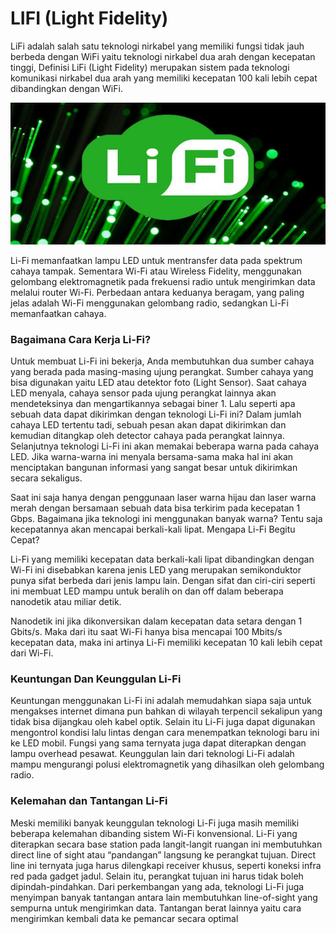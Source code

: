 # **LIFI (Light Fidelity)**

LiFi adalah salah satu teknologi nirkabel yang memiliki fungsi tidak jauh berbeda dengan WiFi yaitu teknologi nirkabel dua arah dengan kecepatan tinggi, Definisi LiFi (Light Fidelity) merupakan sistem pada teknologi komunikasi nirkabel dua arah yang memiliki kecepatan 100 kali lebih cepat dibandingkan dengan WiFi.



![Image](lifi.jpg)

Li-Fi memanfaatkan lampu LED untuk mentransfer data pada spektrum cahaya tampak. Sementara Wi-Fi atau Wireless Fidelity, menggunakan gelombang elektromagnetik pada frekuensi radio untuk mengirimkan data melalui router Wi-Fi. Perbedaan antara keduanya beragam, yang paling jelas adalah Wi-Fi menggunakan gelombang radio, sedangkan Li-Fi memanfaatkan cahaya.


### Bagaimana Cara Kerja Li-Fi?

Untuk membuat Li-Fi ini bekerja, Anda membutuhkan dua sumber cahaya yang berada pada masing-masing ujung perangkat. Sumber cahaya yang bisa digunakan yaitu LED atau detektor foto (Light Sensor). Saat cahaya LED menyala, cahaya sensor pada ujung perangkat lainnya akan mendeteksinya dan mengartikannya sebagai biner 1.
Lalu seperti apa sebuah data dapat dikirimkan dengan teknologi Li-Fi ini? Dalam jumlah cahaya LED tertentu tadi, sebuah pesan akan dapat dikirimkan dan kemudian ditangkap oleh detector cahaya pada perangkat lainnya.
Selanjutnya teknologi Li-Fi ini akan memakai beberapa warna pada cahaya LED. Jika warna-warna ini menyala bersama-sama maka hal ini akan menciptakan bangunan informasi yang sangat besar untuk dikirimkan secara sekaligus.

Saat ini saja hanya dengan penggunaan laser warna hijau dan laser warna merah dengan bersamaan sebuah data bisa terkirim pada kecepatan 1 Gbps. Bagaimana jika teknologi ini menggunakan banyak warna? Tentu saja kecepatannya akan mencapai berkali-kali lipat.
Mengapa Li-Fi Begitu Cepat?

Li-Fi yang memiliki kecepatan data berkali-kali lipat dibandingkan dengan Wi-Fi ini disebabkan karena jenis LED yang merupakan semikonduktor punya sifat berbeda dari jenis lampu lain. Dengan sifat dan ciri-ciri seperti ini membuat LED mampu untuk beralih on dan off dalam beberapa nanodetik atau miliar detik.

Nanodetik ini jika dikonversikan dalam kecepatan data setara dengan 1 Gbits/s. Maka dari itu saat Wi-Fi hanya bisa mencapai 100 Mbits/s kecepatan data, maka ini artinya Li-Fi memiliki kecepatan 10 kali lebih cepat dari Wi-Fi.

### Keuntungan Dan Keunggulan Li-Fi

Keuntungan menggunakan Li-Fi ini adalah memudahkan siapa saja untuk mengakses internet dimana pun bahkan di wilayah terpencil sekalipun yang tidak bisa dijangkau oleh kabel optik. Selain itu Li-Fi juga dapat digunakan mengontrol kondisi lalu lintas dengan cara menempatkan teknologi baru ini ke LED mobil.
Fungsi yang sama ternyata juga dapat diterapkan dengan lampu overhead pesawat. Keunggulan lain dari teknologi Li-Fi adalah mampu mengurangi polusi elektromagnetik yang dihasilkan oleh gelombang radio.

### Kelemahan dan Tantangan Li-Fi

Meski memiliki banyak keunggulan teknologi Li-Fi juga masih memiliki beberapa kelemahan dibanding sistem Wi-Fi konvensional. Li-Fi yang diterapkan secara base station pada langit-langit ruangan ini membutuhkan direct line of sight atau “pandangan” langsung ke perangkat tujuan. Direct line ini ternyata juga harus dilengkapi receiver khusus, seperti koneksi infra red pada gadget jadul.
Selain itu, perangkat tujuan ini harus tidak boleh dipindah-pindahkan. Dari perkembangan yang ada, teknologi Li-Fi juga menyimpan banyak tantangan antara lain membutuhkan line-of-sight yang sempurna untuk mengirimkan data. Tantangan berat lainnya yaitu cara mengirimkan kembali data ke pemancar secara optimal
